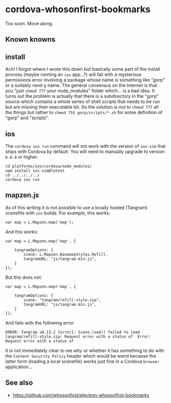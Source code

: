 # cordova-whosonfirst-bookmarks

Too soon. Move along.

## Known knowns

## install

Ach! I forgot where I wrote this down but basically some part of the install process (maybe running an `ios` app...?) will fail with a mysterious permissions error involving a package whose name is something like "gorp" or a suitably nerd-y name. The general consensus on the Internet is that you "just `chmod 777` your node_modules" folder which... is a bad idea. It turns out the problem is actually that there is a subdirectory in the "gorp" source which contains a whole series of shell scripts that needs to be run but are missing their executable bit. So the solution is _not_ to `chmod 777` all the things but rather to `chmod 755 gorp/scripts/*.sh` for some definition of "gorp" and "scripts".

## ios

The `cordova ios run` command will not work with the version of `ios-sim` that ships with Cordova by default. You will need to manually upgrade to version `6.0.0` or higher:

```
cd platforms/ios/cordova/node_modules/
npm install ios-sim@latest
cd ../../../../
cordova ios run
```

## mapzen.js

As of this writing it is not possible to use a locally hosted (Tangram) scenefile with `ios` builds. For example, this works:

```
var map = L.Mapzen.map('map');
```

And this works:

```
var map = L.Mapzen.map('map', {
						
	tangramOptions: {
		scene: L.Mapzen.BasemapStyles.Refill,
		tangramURL: "js/tangram.min.js",
	}
});
```

But this does not:

```
var map = L.Mapzen.map('map', {
						
	tangramOptions: {
		scene: "tangram/refill-style.zip",
		tangramURL: "js/tangram.min.js",
	}
});
```

And fails with the following error:

```
ERROR: Tangram v0.13.2 [error]: Scene.load() failed to load tangram/refill-style.zip: Request error with a status of  Error: Request error with a status of
```

It is not immediately clear to me _why_ or whether it has something to do with the `Content Security Policy` header which would be weird because the latter form (loading a local scenefile) works just fine in a Cordova `browser` application...

## See also

* https://github.com/whosonfirst/electron-whosonfirst-bookmarks

